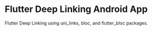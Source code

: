# Flutter Deep Linking Android App

Flutter Deep Linking using uni_links, bloc, and flutter_bloc packages.

